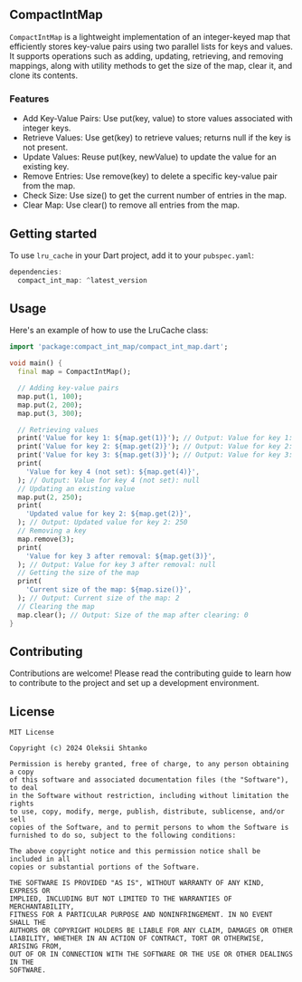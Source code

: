 ## CompactIntMap

`CompactIntMap` is a lightweight implementation of an integer-keyed map that efficiently stores key-value pairs using two parallel lists for keys and values. It supports operations such as adding, updating, retrieving, and removing mappings, along with utility methods to get the size of the map, clear it, and clone its contents.

### Features
- Add Key-Value Pairs: Use put(key, value) to store values associated with integer keys.
- Retrieve Values: Use get(key) to retrieve values; returns null if the key is not present.
- Update Values: Reuse put(key, newValue) to update the value for an existing key.
- Remove Entries: Use remove(key) to delete a specific key-value pair from the map.
- Check Size: Use size() to get the current number of entries in the map.
- Clear Map: Use clear() to remove all entries from the map.

## Getting started

To use `lru_cache` in your Dart project, add it to your `pubspec.yaml`:

```dart
dependencies:
  compact_int_map: ^latest_version
```

## Usage
Here's an example of how to use the LruCache class:

```dart
import 'package:compact_int_map/compact_int_map.dart';

void main() {
  final map = CompactIntMap();

  // Adding key-value pairs
  map.put(1, 100);
  map.put(2, 200);
  map.put(3, 300);

  // Retrieving values
  print('Value for key 1: ${map.get(1)}'); // Output: Value for key 1: 100
  print('Value for key 2: ${map.get(2)}'); // Output: Value for key 2: 200
  print('Value for key 3: ${map.get(3)}'); // Output: Value for key 3: 300
  print(
    'Value for key 4 (not set): ${map.get(4)}',
  ); // Output: Value for key 4 (not set): null
  // Updating an existing value
  map.put(2, 250);
  print(
    'Updated value for key 2: ${map.get(2)}',
  ); // Output: Updated value for key 2: 250
  // Removing a key
  map.remove(3);
  print(
    'Value for key 3 after removal: ${map.get(3)}',
  ); // Output: Value for key 3 after removal: null
  // Getting the size of the map
  print(
    'Current size of the map: ${map.size()}',
  ); // Output: Current size of the map: 2
  // Clearing the map
  map.clear(); // Output: Size of the map after clearing: 0
}
```

## Contributing

Contributions are welcome! Please read the contributing guide to learn how to contribute to the project and set up a development environment.

## License

```plain
MIT License

Copyright (c) 2024 Oleksii Shtanko

Permission is hereby granted, free of charge, to any person obtaining a copy
of this software and associated documentation files (the "Software"), to deal
in the Software without restriction, including without limitation the rights
to use, copy, modify, merge, publish, distribute, sublicense, and/or sell
copies of the Software, and to permit persons to whom the Software is
furnished to do so, subject to the following conditions:

The above copyright notice and this permission notice shall be included in all
copies or substantial portions of the Software.

THE SOFTWARE IS PROVIDED "AS IS", WITHOUT WARRANTY OF ANY KIND, EXPRESS OR
IMPLIED, INCLUDING BUT NOT LIMITED TO THE WARRANTIES OF MERCHANTABILITY,
FITNESS FOR A PARTICULAR PURPOSE AND NONINFRINGEMENT. IN NO EVENT SHALL THE
AUTHORS OR COPYRIGHT HOLDERS BE LIABLE FOR ANY CLAIM, DAMAGES OR OTHER
LIABILITY, WHETHER IN AN ACTION OF CONTRACT, TORT OR OTHERWISE, ARISING FROM,
OUT OF OR IN CONNECTION WITH THE SOFTWARE OR THE USE OR OTHER DEALINGS IN THE
SOFTWARE.
```
